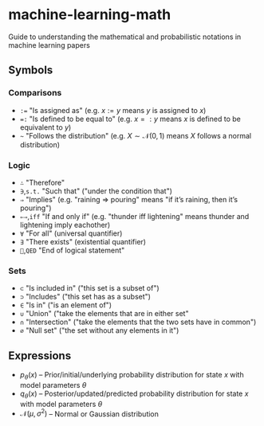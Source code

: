 # machine-learning-math
Guide to understanding the mathematical and probabilistic notations in machine learning papers

## Symbols
### Comparisons
- `:=` "Is assigned as" (e.g. $x := y$ means $y$ is assigned to $x$)
- `=:` "Is defined to be equal to" (e.g. $x =: y$ means $x$ is defined to be equivalent to $y$)
- `~` "Follows the distribution" (e.g. $X \sim \mathcal{N}(0,1)$ means $X$ follows a normal distribution)

### Logic
- `∴` "Therefore"
- `∋`,`s.t.` "Such that" ("under the condition that")
- `⇒` "Implies" (e.g. "raining ⇒ pouring" means "if it’s raining, then it’s pouring")
- `⇐⇒`,`iff` "If and only if" (e.g. "thunder iff lightening" means thunder and lightening imply eachother)
- `∀` "For all" (universal quantifier)
- `∃` "There exists" (existential quantifier)
- `􏰀`,`QED` "End of logical statement"

### Sets
- `⊂` "Is included in" ("this set is a subset of")
- `⊃` "Includes" ("this set has as a subset")
- `∈` "Is in" ("is an element of")
- `∪` "Union" ("take the elements that are in either set"
- `∩` "Intersection" ("take the elements that the two sets have in common")
- `∅` "Null set" ("the set without any elements in it")

## Expressions
- $p_\theta(x)$ – Prior/initial/underlying probability distribution for state $x$ with model parameters $\theta$
- $q_\theta(x)$ – Posterior/updated/predicted probability distribution for state $x$ with model parameters $\theta$
- $\mathcal{N}(\mu,\sigma^{2})$ – Normal or Gaussian distribution
